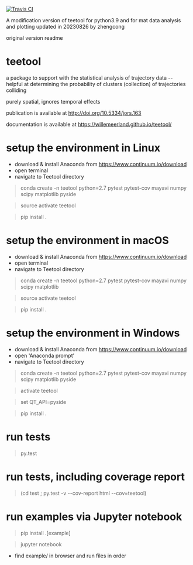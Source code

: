 [![Travis CI](https://travis-ci.org/WillemEerland/teetool.svg?branch=master)](https://travis-ci.org/WillemEerland/teetool)

A modification version of teetool for python3.9 and for mat data analysis and plotting
updated in 20230826 by zhengcong

original version readme
# teetool
a package to support with the statistical analysis of trajectory data -- helpful at determining the probability of clusters (collection) of trajectories colliding

purely spatial, ignores temporal effects

publication is available at http://doi.org/10.5334/jors.163

documentation is available at https://willemeerland.github.io/teetool/

# setup the environment in Linux

- download & install Anaconda from https://www.continuum.io/download
- open terminal
- navigate to Teetool directory

> conda create -n teetool python=2.7 pytest pytest-cov mayavi numpy scipy matplotlib pyside

> source activate teetool

> pip install .

# setup the environment in macOS

- download & install Anaconda from https://www.continuum.io/download
- open terminal
- navigate to Teetool directory

> conda create -n teetool python=2.7 pytest pytest-cov mayavi numpy scipy matplotlib

> source activate teetool

> pip install .

# setup the environment in Windows

- download & install Anaconda from https://www.continuum.io/download
- open 'Anaconda prompt'
- navigate to Teetool directory

> conda create -n teetool python=2.7 pytest pytest-cov mayavi numpy scipy matplotlib pyside

> activate teetool

> set QT_API=pyside

> pip install .

# run tests

> py.test

# run tests, including coverage report

> (cd test ; py.test -v --cov-report html --cov=teetool)

# run examples via Jupyter notebook

> pip install .[example]

> jupyter notebook

- find example/ in browser and run files in order
